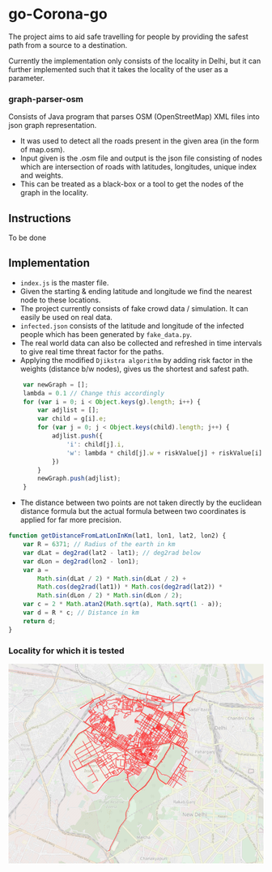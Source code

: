 # go-Corona-go

The project aims to aid safe travelling for people by providing the safest path from a source to a destination.

Currently the implementation only consists of the locality in Delhi, but it can further implemented such that it takes the locality of the user as a parameter.

### graph-parser-osm
Consists of Java program that parses OSM (OpenStreetMap) XML files into json graph representation.

* It was used to detect all the roads present in the given area (in the form of map.osm).
* Input given is the .osm file and output is the json file consisting of nodes which are intersection of roads with latitudes, longitudes, unique index and weights.
* This can be treated as a black-box or a tool to get the nodes of the graph in the locality.

## Instructions
To be done

## Implementation
* `index.js` is the master file.
* Given the starting & ending latitude and longitude we find the nearest node to these locations.
* The project currently consists of fake crowd data / simulation. It can easily be used on real data. 
* `infected.json` consists of the latitude and longitude of the infected people which has been generated by `fake_data.py`. 
* The real world data can also be collected and refreshed in time intervals to give real time threat factor for the paths.
* Applying the modified `Djikstra algorithm` by adding risk factor in the weights (distance b/w nodes), gives us the shortest and safest path.
```js
    var newGraph = [];
    lambda = 0.1 // Change this accordingly
    for (var i = 0; i < Object.keys(g).length; i++) {
        var adjlist = [];
        var child = g[i].e;
        for (var j = 0; j < Object.keys(child).length; j++) {
            adjlist.push({
                'i': child[j].i,
                'w': lambda * child[j].w + riskValue[j] + riskValue[i] // Risk factor addded in the weights
            })
        }
        newGraph.push(adjlist);
    }

```
* The distance between two points are not taken directly by the euclidean distance formula but the actual formula between two coordinates is applied for far more precision.
```js
function getDistanceFromLatLonInKm(lat1, lon1, lat2, lon2) {
    var R = 6371; // Radius of the earth in km
    var dLat = deg2rad(lat2 - lat1); // deg2rad below
    var dLon = deg2rad(lon2 - lon1);
    var a =
        Math.sin(dLat / 2) * Math.sin(dLat / 2) +
        Math.cos(deg2rad(lat1)) * Math.cos(deg2rad(lat2)) *
        Math.sin(dLon / 2) * Math.sin(dLon / 2);
    var c = 2 * Math.atan2(Math.sqrt(a), Math.sqrt(1 - a));
    var d = R * c; // Distance in km
    return d;
}
```

### Locality for which it is tested

![Locality](./map.png)